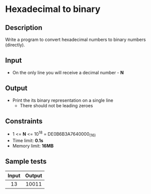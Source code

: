 # Hexadecimal to binary

## Description
Write a program to convert hexadecimal numbers to binary numbers (directly).

## Input
- On the only line you will receive a decimal number - **N**

## Output
- Print the its binary representation on a single line
  - There should not be leading zeroes

## Constraints
- 1 <= **N** <= 10<sup>18</sup> = DE0B6B3A7640000<sub>(16)</sub>
- Time limit: **0.1s**
- Memory limit: **16MB**

## Sample tests

| Input | Output |
|:-----:|:------:|
| 13    | 10011  |
